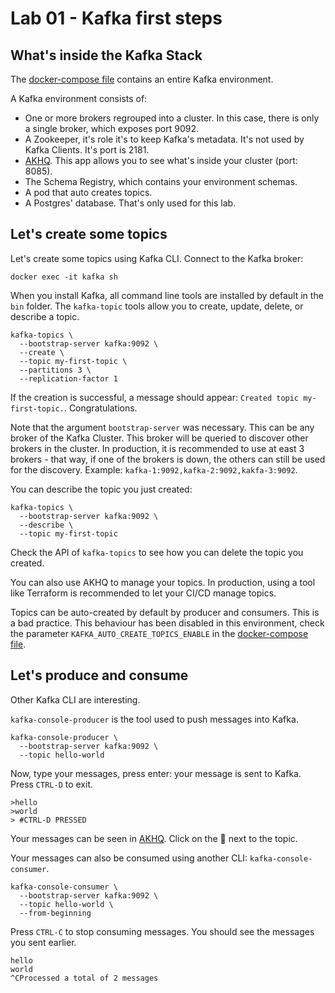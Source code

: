 # Lab 01 - Kafka first steps

## What's inside the Kafka Stack

The [docker-compose file](../dev/docker-compose.yml) contains an entire Kafka environment.

A Kafka environment consists of:

- One or more brokers regrouped into a cluster. In this case, there is only a single broker, which exposes port 9092.
- A Zookeeper, it's role it's to keep Kafka's metadata. It's not used by Kafka Clients. It's port is 2181.
- [AKHQ](https://akhq.io/). This app allows you to see what's inside your cluster (port: 8085).
- The Schema Registry, which contains your environment schemas.
- A pod that auto creates topics.
- A Postgres' database. That's only used for this lab.

## Let's create some topics

Let's create some topics using Kafka CLI. Connect to the Kafka broker:

`docker exec -it kafka sh`

When you install Kafka, all command line tools are installed by default in the `bin` folder. The `kafka-topic` tools
allow you to create, update, delete, or describe a topic.

```shell
kafka-topics \
  --bootstrap-server kafka:9092 \
  --create \
  --topic my-first-topic \
  --partitions 3 \
  --replication-factor 1
```

If the creation is successful, a message should appear: `Created topic my-first-topic.`. Congratulations.

Note that the argument `bootstrap-server` was necessary. This can be any broker of the Kafka Cluster. This broker will be
queried to discover other brokers in the cluster.
In production, it is recommended to use at east 3 brokers - that way, if one of the brokers is down, the others can still
be used for the discovery. Example: `kafka-1:9092,kafka-2:9092,kakfa-3:9092`.

You can describe the topic you just created:

```shell
kafka-topics \
  --bootstrap-server kafka:9092 \
  --describe \
  --topic my-first-topic
```

Check the API of `kafka-topics` to see how you can delete the topic you created.

You can also use AKHQ to manage your topics. In production, using a tool like Terraform is recommended to let your CI/CD
manage topics.

Topics can be auto-created by default by producer and consumers. This is a bad practice. This behaviour has been disabled
in this environment, check the parameter `KAFKA_AUTO_CREATE_TOPICS_ENABLE` in
the [docker-compose file](../dev/docker-compose.yml).

## Let's produce and consume

Other Kafka CLI are interesting.

`kafka-console-producer` is the tool used to push messages into Kafka.

```shell
kafka-console-producer \
  --bootstrap-server kafka:9092 \
  --topic hello-world
```

Now, type your messages, press enter: your message is sent to Kafka. Press `CTRL-D` to exit.

```shell
>hello
>world
> #CTRL-D PRESSED
```

Your messages can be seen in [AKHQ](http://localhost:8085). Click on the 🔎 next to the topic.

Your messages can also be consumed using another CLI: `kafka-console-consumer`.

```shell
kafka-console-consumer \
  --bootstrap-server kafka:9092 \
  --topic hello-world \
  --from-beginning
```

Press `CTRL-C` to stop consuming messages. You should see the messages you sent earlier.

```shell
hello
world
^CProcessed a total of 2 messages
```

